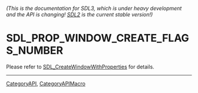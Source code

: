 ###### (This is the documentation for SDL3, which is under heavy development and the API is changing! [SDL2](https://wiki.libsdl.org/SDL2/) is the current stable version!)
# SDL_PROP_WINDOW_CREATE_FLAGS_NUMBER

Please refer to [SDL_CreateWindowWithProperties](SDL_CreateWindowWithProperties) for details.

----
[CategoryAPI](CategoryAPI), [CategoryAPIMacro](CategoryAPIMacro)

